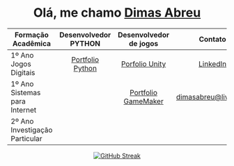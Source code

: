 
<div align='center'>
  <h1>
     Olá, me chamo <a href="https://www.linkedin.com/in/dimasdeabreu/">Dimas Abreu</a>
  </h1>
</div>

<div align="center">

| **Formação Acadêmica**     | **Desenvolvedor PYTHON**     | **Desenvolvedor de jogos** | **Contato**
| ------------- | :-------------: | :--------:   | :---------: 
| 1º Ano Jogos Digitais | <a href="http://dimasabreu.pythonanywhere.com">Portfolio Python</a>        | <a href="https://dimasabreu.itch.io">Porfolio Unity</a>   | <a href="https://www.linkedin.com/in/dimasdeabreu/">LinkedIn</a> 
| 1º Ano Sistemas para Internet |        | <a href="https://gx.games/pt-br/studios/9a29a6c2-ddfa-488b-a95e-4b85035efa2c/">Portfolio GameMaker</a>  | dimasabreu@live.com
| 2º Ano Investigação Particular |

</div>




<div align="center">
  <a href="https://github.com/dimasabreu">
  
  <div align = "center">
  
  
  [![GitHub Streak](http://github-readme-streak-stats.herokuapp.com?user=dimasabreu&theme=highcontrast)](https://git.io/streak-stats)
  
</div>
</div>

  
  
  
